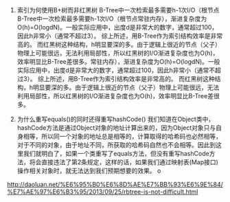 1. 索引为何使用B+树而非红黑树
B-Tree中一次检索最多需要h-1次I/O（根节点B-Tree中一次检索最多需要h-1次I/O（根节点常驻内存），渐进复杂度为O(h)=O(logdN)。一般实际应用中，出度d是非常大的数字，通常超过100，因此h非常小（通常不超过3）。
综上所述，用B-Tree作为索引结构效率是非常高的。
而红黑树这种结构，h明显要深的多。由于逻辑上很近的节点（父子）物理上可能很远，无法利用局部性，所以红黑树的I/O渐进复杂度也为O(h)，效率明显比B-Tree差很多。常驻内存），渐进复杂度为O(h)=O(logdN)。一般实际应用中，出度d是非常大的数字，通常超过100，因此h非常小（通常不超过3）。
综上所述，用B-Tree作为索引结构效率是非常高的。
而红黑树这种结构，h明显要深的多。由于逻辑上很近的节点（父子）物理上可能很远，无法利用局部性，所以红黑树的I/O渐进复杂度也为O(h)，效率明显比B-Tree差很多。

2. 为什么重写equals()的同时还得重写hashCode()
我们知道在Object类中，hashCode方法是通过Object对象的地址计算出来的，因为Object对象只与自身相等，所以同一个对象的地址总是相等的，计算取得的哈希码也必然相等，对于不同的对象，由于地址不同，所获取的哈希码自然也不会相等。因此到这里我们就明白了，如果一个类重写了equals方法，但没有重写hashCode方法，将会直接违法了第2条规定，这样的话，如果我们通过映射表(Map接口)操作相关对象时，就无法达到我们预期想要的效果。
o

http://daoluan.net/%E6%95%B0%E6%8D%AE%E7%BB%93%E6%9E%84/%E7%AE%97%E6%B3%95/2013/09/25/rbtree-is-not-difficult.html
